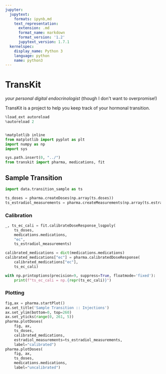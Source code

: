 ```yaml
---
jupyter:
  jupytext:
    formats: ipynb,md
    text_representation:
      extension: .md
      format_name: markdown
      format_version: '1.2'
      jupytext_version: 1.7.1
  kernelspec:
    display_name: Python 3
    language: python
    name: python3
---
```


# TransKit

*your personal digital endocrinologist*
(though I don't want to overpromise!)

TransKit is a project to help you keep track of your hormonal transition.

```python
%load_ext autoreload
%autoreload 2


%matplotlib inline
from matplotlib import pyplot as plt
import numpy as np
import sys

sys.path.insert(0, "../")
from transkit import pharma, medications, fit
```

## Sample Transition

```python
import data.transition_sample as ts

ts_doses = pharma.createDoses(np.array(ts.doses))
ts_estradiol_measurements = pharma.createMeasurements(np.array(ts.estradiol_measurements))
```

### Calibration

```python
_, ts_ec_cali = fit.calibrateDoseResponse_lsqpoly(
    ts_doses,
    medications.medications,
    "ec",
    ts_estradiol_measurements)

calibrated_medications = dict(medications.medications)
calibrated_medications["ec"] = pharma.calibratedDoseResponse(
    calibrated_medications["ec"],
    ts_ec_cali)

with np.printoptions(precision=9, suppress=True, floatmode='fixed'):
    print(f"ts_ec_cali = np.{repr(ts_ec_cali)}")
```

### Plotting

```python
fig,ax = pharma.startPlot()
ax.set_title('Sample Transition :: Injections')
ax.set_ylim(bottom=0, top=260)
ax.set_yticks(range(0, 261, 5))
pharma.plotDoses(
    fig, ax,
    ts_doses,
    calibrated_medications,
    estradiol_measurements=ts_estradiol_measurements,
    label="calibrated")
pharma.plotDoses(
    fig, ax,
    ts_doses,
    medications.medications,
    label="uncalibrated")
```
